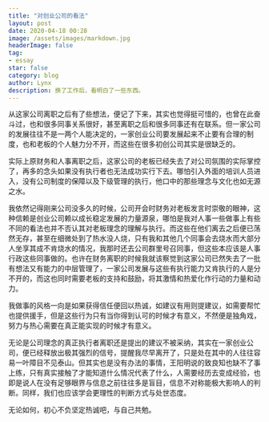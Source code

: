 ```yaml
---
title: "对创业公司的看法"
layout: post
date: 2020-04-18 00:28
image: /assets/images/markdown.jpg
headerImage: false
tag:
- essay
star: false
category: blog
author: Lynx
description: 换了工作后，看明白了一些东西。
---
```




从这家公司离职之后有了些想法，便记了下来，其实也觉得挺可惜的，也曾在此奋斗过，也和很多同事关系很好，甚至离职之后和很多同事还有在联系。但一家公司的发展往往不是一两个人能决定的，一家创业公司要发展起来不止要有合理的制度，也和老板的个人魅力分不开，而这些在很多初创公司其实是很缺乏的。

实际上原财务和人事离职之后，这家公司的老板已经失去了对公司氛围的实际掌控了，再多的念头如果没有执行者也无法成功实行下去。哪怕引入外面的培训人员进入，没有公司制度的保障以及下级管理的执行，他口中的那些理念与文化也如无源之水。

我依然记得刚来公司没多久的时候，公司开会时财务对老板发言时崇敬的眼神，这种信赖是创业公司赖以成长稳定发展的力量源泉，哪怕是我对人事一些做事上有些不同的看法也并不否认其对老板理念的理解与执行。而这些在他们离去之后便已荡然无存，甚至在细微处到了热水没人烧，只有我和其他几个同事会去烧水而大部分人坐享其成不肯烧水的情况，我那时还去公司群里号召同事，但这些本应该是人事行政这些同事做的。也许在财务离职的时候我就该察觉到这家公司已然失去了一批有想法又有能力的中层管理了，一家公司发展与这些有执行能力又肯执行的人是分不开的，而这也同时需要老板的支持和鼓励，将其激情和热爱化作行动的力量和动力。

我做事的风格一向是如果获得信任便回以热诚，如建议有用则提建议，如需要帮忙也提供援手，但是这些行为只有当你得到认可的时候才有意义，不然便是独角戏，努力与热心需要在真正能实现的时候才有意义。

无论是公司理念的真正执行者离职还是提出的建议不被采纳，其实在一家创业公司，便已经释放出极其强烈的信号，提醒我尽早离开了，只是处在其中的人往往容易一叶障目不见泰山。但其实也是没有办法的事情，王阳明说的致良知也缺不了事上练，只有真实接触了才能知道什么情况代表了什么，人需要经历去变成经验，也即是说人在没有足够眼界与信息之前往往多是盲目，信息不对称能极大影响人的判断。同样，我们也应该学会更理性的判断方式与处世态度。

无论如何，初心不负坚定热诚吧，与自己共勉。